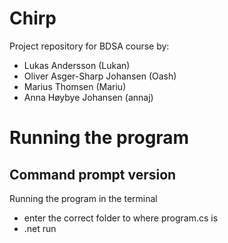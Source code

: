# Chirp
Project repository for BDSA course by:
- Lukas Andersson (Lukan)
- Oliver Asger-Sharp Johansen (Oash)
- Marius Thomsen (Mariu)
- Anna Høybye Johansen (annaj)


# Running the program

## Command prompt version
Running the program in the terminal
- enter the correct folder to where program.cs is
- .net run

